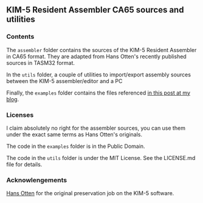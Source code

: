 ## KIM-5 Resident Assembler CA65 sources and utilities

### Contents

The `assembler` folder contains the sources of the KIM-5 Resident Assembler in CA65 format. They are adapted from Hans Otten's recently published sources in TASM32 format.

In the `utils` folder, a couple of utilities to import/export assembly sources between the KIM-5 assembler/editor and a PC

Finally, the `examples` folder contains the files referenced [in this post at my blog](https://eduardocasino.es/posts/The-KIM-5-Resident-Assembler).

### Licenses

I claim absolutely no right for the assembler sources, you can use them under the exact same terms as Hans Otten's originals.

The code in the `examples` folder is in the Public Domain.

The code in the `utils` folder is under the MIT License. See the LICENSE.md file for details.

### Acknowlengements

[Hans Otten](http://retro.hansotten.nl) for the original preservation job on the KIM-5 software.
